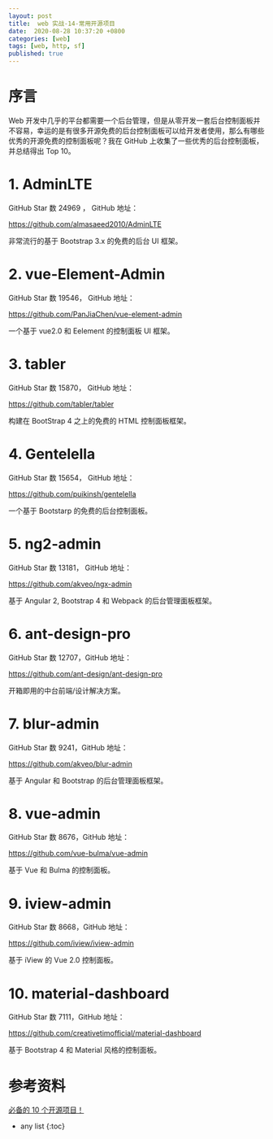 ```yaml
---
layout: post
title:  web 实战-14-常用开源项目
date:  2020-08-28 10:37:20 +0800
categories: [web]
tags: [web, http, sf]
published: true
---
```


# 序言

Web 开发中几乎的平台都需要一个后台管理，但是从零开发一套后台控制面板并不容易，幸运的是有很多开源免费的后台控制面板可以给开发者使用，那么有哪些优秀的开源免费的控制面板呢？我在 GitHub 上收集了一些优秀的后台控制面板，并总结得出 Top 10。

# 1. AdminLTE

GitHub Star 数 24969 ， GitHub 地址：

https://github.com/almasaeed2010/AdminLTE

非常流行的基于 Bootstrap 3.x 的免费的后台 UI 框架。

# 2. vue-Element-Admin

GitHub Star 数 19546， GitHub 地址：

https://github.com/PanJiaChen/vue-element-admin

一个基于 vue2.0 和 Eelement 的控制面板 UI 框架。

# 3. tabler

GitHub Star 数 15870， GitHub 地址：

https://github.com/tabler/tabler

构建在 BootStrap 4 之上的免费的 HTML 控制面板框架。

# 4. Gentelella

GitHub Star 数 15654， GitHub 地址：

https://github.com/puikinsh/gentelella

一个基于 Bootstarp 的免费的后台控制面板。

# 5. ng2-admin

GitHub Star 数 13181， GitHub 地址：

https://github.com/akveo/ngx-admin

基于 Angular 2, Bootstrap 4 和 Webpack 的后台管理面板框架。

# 6. ant-design-pro

GitHub Star 数 12707，GitHub 地址：

https://github.com/ant-design/ant-design-pro

开箱即用的中台前端/设计解决方案。

# 7. blur-admin

GitHub Star 数 9241，GitHub 地址：

https://github.com/akveo/blur-admin

基于 Angular 和 Bootstrap 的后台管理面板框架。

# 8. vue-admin

GitHub Star 数 8676，GitHub 地址：

https://github.com/vue-bulma/vue-admin

基于 Vue 和 Bulma 的控制面板。

# 9. iview-admin

GitHub Star 数 8668，GitHub 地址：

https://github.com/iview/iview-admin

基于 iView 的 Vue 2.0 控制面板。

# 10. material-dashboard

GitHub Star 数 7111，GitHub 地址：

https://github.com/creativetimofficial/material-dashboard

基于 Bootstrap 4 和 Material 风格的控制面板。

# 参考资料

[必备的 10 个开源项目！](https://www.jianshu.com/p/4b0961719220)

* any list
{:toc}
